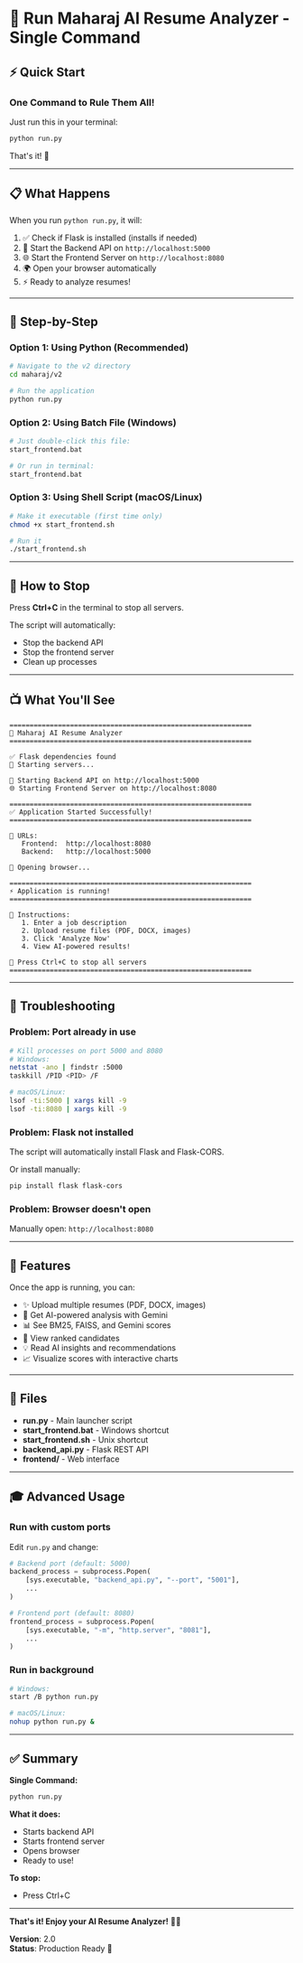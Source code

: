 # 🚀 Run Maharaj AI Resume Analyzer - Single Command

## ⚡ Quick Start

### **One Command to Rule Them All!**

Just run this in your terminal:

```bash
python run.py
```

That's it! 🎉

---

## 📋 What Happens

When you run `python run.py`, it will:

1. ✅ Check if Flask is installed (installs if needed)
2. 🚀 Start the Backend API on `http://localhost:5000`
3. 🌐 Start the Frontend Server on `http://localhost:8080`
4. 🌍 Open your browser automatically
5. ⚡ Ready to analyze resumes!

---

## 🎯 Step-by-Step

### **Option 1: Using Python (Recommended)**

```bash
# Navigate to the v2 directory
cd maharaj/v2

# Run the application
python run.py
```

### **Option 2: Using Batch File (Windows)**

```bash
# Just double-click this file:
start_frontend.bat

# Or run in terminal:
start_frontend.bat
```

### **Option 3: Using Shell Script (macOS/Linux)**

```bash
# Make it executable (first time only)
chmod +x start_frontend.sh

# Run it
./start_frontend.sh
```

---

## 🛑 How to Stop

Press **Ctrl+C** in the terminal to stop all servers.

The script will automatically:
- Stop the backend API
- Stop the frontend server
- Clean up processes

---

## 📺 What You'll See

```
============================================================
🤖 Maharaj AI Resume Analyzer
============================================================

✅ Flask dependencies found
🚀 Starting servers...

📡 Starting Backend API on http://localhost:5000
🌐 Starting Frontend Server on http://localhost:8080

============================================================
✅ Application Started Successfully!
============================================================

📍 URLs:
   Frontend:  http://localhost:8080
   Backend:   http://localhost:5000

🎯 Opening browser...

============================================================
⚡ Application is running!
============================================================

📝 Instructions:
   1. Enter a job description
   2. Upload resume files (PDF, DOCX, images)
   3. Click 'Analyze Now'
   4. View AI-powered results!

🛑 Press Ctrl+C to stop all servers
============================================================
```

---

## 🔧 Troubleshooting

### **Problem**: Port already in use

```bash
# Kill processes on port 5000 and 8080
# Windows:
netstat -ano | findstr :5000
taskkill /PID <PID> /F

# macOS/Linux:
lsof -ti:5000 | xargs kill -9
lsof -ti:8080 | xargs kill -9
```

### **Problem**: Flask not installed

The script will automatically install Flask and Flask-CORS.

Or install manually:
```bash
pip install flask flask-cors
```

### **Problem**: Browser doesn't open

Manually open: `http://localhost:8080`

---

## 🎨 Features

Once the app is running, you can:

- ✨ Upload multiple resumes (PDF, DOCX, images)
- 🤖 Get AI-powered analysis with Gemini
- 📊 See BM25, FAISS, and Gemini scores
- 🎯 View ranked candidates
- 💡 Read AI insights and recommendations
- 📈 Visualize scores with interactive charts

---

## 📁 Files

- **run.py** - Main launcher script
- **start_frontend.bat** - Windows shortcut
- **start_frontend.sh** - Unix shortcut
- **backend_api.py** - Flask REST API
- **frontend/** - Web interface

---

## 🎓 Advanced Usage

### Run with custom ports

Edit `run.py` and change:
```python
# Backend port (default: 5000)
backend_process = subprocess.Popen(
    [sys.executable, "backend_api.py", "--port", "5001"],
    ...
)

# Frontend port (default: 8080)
frontend_process = subprocess.Popen(
    [sys.executable, "-m", "http.server", "8081"],
    ...
)
```

### Run in background

```bash
# Windows:
start /B python run.py

# macOS/Linux:
nohup python run.py &
```

---

## ✅ Summary

**Single Command:**
```bash
python run.py
```

**What it does:**
- Starts backend API
- Starts frontend server
- Opens browser
- Ready to use!

**To stop:**
- Press Ctrl+C

---

**That's it! Enjoy your AI Resume Analyzer!** 🚀✨

**Version**: 2.0  
**Status**: Production Ready 🎊

